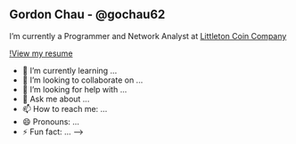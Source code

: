 ## Gordon Chau - @gochau62

I’m currently a Programmer and Network Analyst at [Littleton Coin Company](https://www.littletoncoin.com/shop)

[!View my resume](resume.png)

- 🌱 I’m currently learning ...
- 👯 I’m looking to collaborate on ...
- 🤔 I’m looking for help with ...
- 💬 Ask me about ...
- 📫 How to reach me: ...
- 😄 Pronouns: ...
- ⚡ Fun fact: ...
-->
